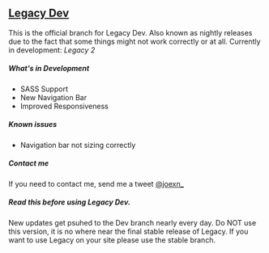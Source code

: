## [Legacy Dev](https://legacy-framework.com)
This is the official branch for Legacy Dev. Also known as nightly releases due to the fact that some things might not work correctly or at all.
Currently in development: *Legacy 2*
<br />
##### What's in Development
  * SASS Support
  * New Navigation Bar
  * Improved Responsiveness 

##### Known issues
  * Navigation bar not sizing correctly

##### Contact me
If you need to contact me, send me a tweet [@joexn_](https://twitter.com/@joexn_)

##### Read this before using Legacy Dev.

New updates get psuhed to the Dev branch nearly every day. Do NOT use this version, it is no where near the final stable release of Legacy.
If you want to use Legacy on your site please use the stable branch.
